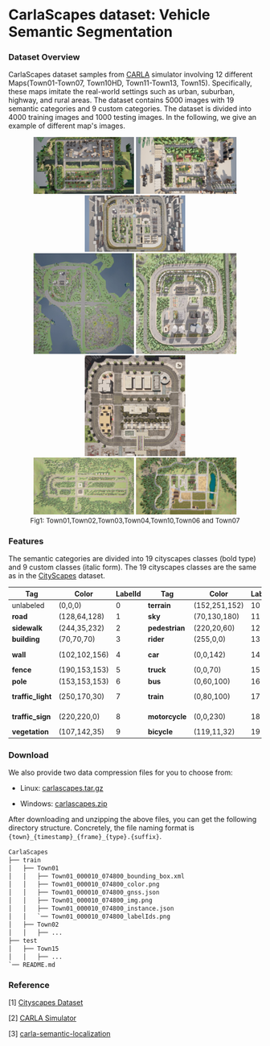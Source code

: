 
[//]: # (```text)

[//]: # ()
[//]: # (         _____       ___   _____    _           ___   _____   _____       ___   _____   _____   _____  )

[//]: # ()
[//]: # (        /  ___|     /   | |  _  \  | |         /   | /  ___/ /  ___|     /   | |  _  \ | ____| /  ___/ )

[//]: # ()
[//]: # (        | |        / /| | | |_| |  | |        / /| | | |___  | |        / /| | | |_| | | |__   | |___  )

[//]: # ()
[//]: # (        | |       / / | | |  _  /  | |       / / | | \___  \ | |       / / | | |  ___/ |  __|  \___  \ )

[//]: # ()
[//]: # (        | |___   / /  | | | | \ \  | |___   / /  | |  ___| | | |___   / /  | | | |     | |___   ___| | )

[//]: # ()
[//]: # (        \_____| /_/   |_| |_|  \_\ |_____| /_/   |_| /_____/ \_____| /_/   |_| |_|     |_____| /_____/ )

[//]: # ()
[//]: # (```)

[//]: # (<div align="center">)

[//]: # ()
[//]: # (<h1 style="font-family: 'Britannic Bold'; font-size: xxx-large; color: #879ab3">CarlaScapes</h1>)

[//]: # ()
[//]: # (</div>)

# CarlaScapes dataset: Vehicle Semantic Segmentation

### Dataset Overview

CarlaScapes dataset samples from [CARLA](http://carla.org) simulator involving 12 different Maps(Town01-Town07, Town10HD, Town11-Town13, Town15). 
Specifically, these maps imitate the real-world settings such as urban, suburban, highway, and rural areas.
The dataset contains 5000 images with 19 semantic categories and 9 custom categories. The dataset is divided into 4000 training images and 1000 testing images.
In the following, we give an example of different map's images.

<div align="center">
    <img src="./images/town01aerial.png" style="width: 200px">
    <img src="./images/town02aerial.png" style="width: 200px">
    <img src="./images/town03aerial.png" style="width: 200px">
</div>
<div align="center">
    <img src="./images/town04aerial.png" style="width: 200px">
    <img src="./images/town05aerial.png" style="width: 200px">
    <img src="./images/town10aerial.png" style="width: 200px">
</div>
<div align="center">
    <img src="./images/town06aerial.png" style="width: 200px">
    <img src="./images/town07aerial.png" style="width: 200px">
</div>
<div align="center"> 
    <span style="font-size: small">
        Fig1: Town01,Town02,Town03,Town04,Town10,Town06 and Town07 
    </span> 
</div>


### Features


The semantic categories are divided into 19 cityscapes classes (bold type) and 9 custom classes (italic form). The 19 cityscapes classes are the same as in the [CityScapes](https://www.cityscapes-dataset.com) dataset.


| Tag               | Color          | LabelId | Tag            | Color           | LabelId | Tag          | Color           | LabelId |
|-------------------|----------------|---------|----------------|-----------------|---------|--------------|-----------------|---------|
| unlabeled         | (0,0,0)        | 0       | **terrain**    | (152,251,152)   | 10      | _static_     | (110,190,160)   | 20      |
| **road**          | (128,64,128)   | 1       | **sky**        | (70,130,180)    | 11      | _dynamic_    | (170,120,50)    | 21      |
| **sidewalk**      | (244,35,232)   | 2       | **pedestrian** | (220,20,60)     | 12      | _other_      | (55,90,80)      | 22      |
| **building**      | (70,70,70)     | 3       | **rider**      | (255,0,0)       | 13      | _water_      | (45,60,150)     | 23      |
| **wall**          | (102,102,156)  | 4       | **car**        | (0,0,142)       | 14      | _road line_  | (157,234,50)    | 24      |
| **fence**         | (190,153,153)  | 5       | **truck**      | (0,0,70)        | 15      | _ground_     | (81,0,81)       | 25      |
| **pole**          | (153,153,153)  | 6       | **bus**        | (0,60,100)      | 16      | _bridge_     | (150,100,100)   | 26      |
| **traffic_light** | (250,170,30)   | 7       | **train**      | (0,80,100)      | 17      | _rail track_ | (230,150,140)   | 27      |
| **traffic_sign**  | (220,220,0)    | 8       | **motorcycle** | (0,0,230)       | 18      | _guard rail_ | (180,165,180)   | 28      |
|  **vegetation**   | (107,142,35)   | 9       | **bicycle**    | (119,11,32)     | 19      |




### Download 

We also provide two data compression files for you to choose from:

- Linux: [carlascapes.tar.gz]()

- Windows: [carlascapes.zip]()


After downloading and unzipping the above files, you can get the following directory structure. Concretely, the file naming format is `{town}_{timestamp}_{frame}_{type}.{suffix}`. 

```
CarlaScapes
├── train
│   ├── Town01
│   │   ├── Town01_000010_074800_bounding_box.xml
│   │   ├── Town01_000010_074800_color.png
│   │   ├── Town01_000010_074800_gnss.json
│   │   ├── Town01_000010_074800_img.png
│   │   ├── Town01_000010_074800_instance.json
│   │   `── Town01_000010_074800_labelIds.png
│   ├── Town02
│   │   ├── ...
├── test
│   ├── Town15
│   │   ├── ...
`── README.md
```
























### Reference

[1] [Cityscapes Dataset](https://www.cityscapes-dataset.com)

[2] [CARLA Simulator](http://carla.org)

[3] [carla-semantic-localization](https://github.com/lian999111/carla-semantic-localization/tree/c4844f2f6b8bbc21c8e3e4962954cf01eb673e85)
